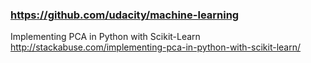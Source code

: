### https://github.com/udacity/machine-learning

Implementing PCA in Python with Scikit-Learn
http://stackabuse.com/implementing-pca-in-python-with-scikit-learn/
